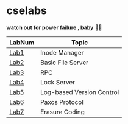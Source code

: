 # cselabs
**watch out for power failure , baby** 🔌👻

|LabNum                                                |Topic                     |
|------------------------------------------------------|--------------------------|
|[Lab1](https://github.com/lionelee/cselabs/tree/lab1) | Inode Manager            |
|[Lab2](https://github.com/lionelee/cselabs/tree/lab2) | Basic File Server        |
|[Lab3](https://github.com/lionelee/cselabs/tree/lab3) | RPC           	          |  
|[Lab4](https://github.com/lionelee/cselabs/tree/lab4) | Lock Server              |
|[Lab5](https://github.com/lionelee/cselabs/tree/lab5) | Log-based Version Control|
|[Lab6](https://github.com/lionelee/cselabs/tree/lab6) | Paxos Protocol           |
|[Lab7](https://github.com/lionelee/cselabs/tree/lab7) | Erasure Coding           |
